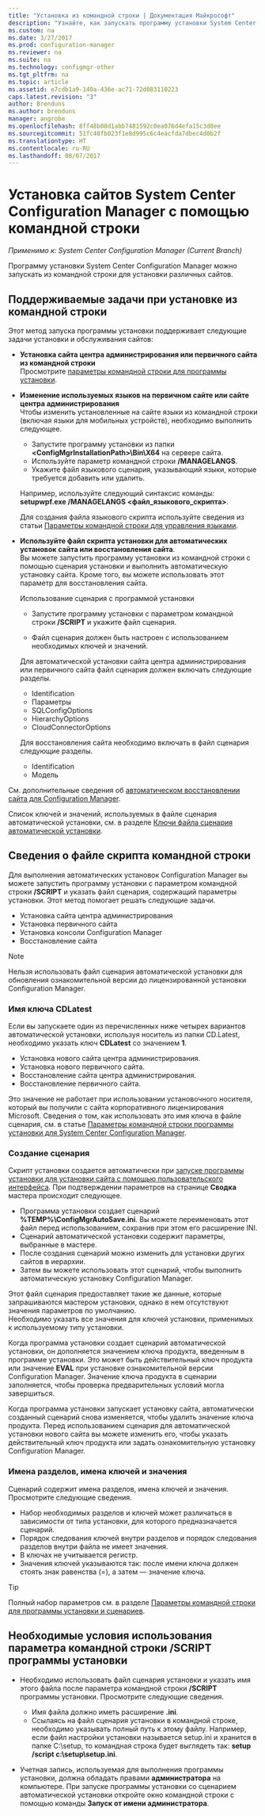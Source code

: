 ```yaml
---
title: "Установка из командной строки | Документация Майкрософт"
description: "Узнайте, как запускать программу установки System Center Configuration Manager из командной строки для установки различных сайтов."
ms.custom: na
ms.date: 3/27/2017
ms.prod: configuration-manager
ms.reviewer: na
ms.suite: na
ms.technology: configmgr-other
ms.tgt_pltfrm: na
ms.topic: article
ms.assetid: e7cdb1a9-140a-436e-ac71-72d083110223
caps.latest.revision: "3"
author: Brenduns
ms.author: brenduns
manager: angrobe
ms.openlocfilehash: 8ff48b08d1abb7481592c0ea076d4efa15c3d8ee
ms.sourcegitcommit: 51fc48fb023f1e8d995c6c4eacfda7dbec4d0b2f
ms.translationtype: HT
ms.contentlocale: ru-RU
ms.lasthandoff: 08/07/2017
---
```

# <a name="use-a-command-line-to-install-system-center-configuration-manager-sites"></a>Установка сайтов System Center Configuration Manager с помощью командной строки

*Применимо к: System Center Configuration Manager (Current Branch)*

 Программу установки System Center Configuration Manager можно запускать из командной строки для установки различных сайтов.

## <a name="supported-tasks-for-command-line-installations"></a>Поддерживаемые задачи при установке из командной строки
 Этот метод запуска программы установки поддерживает следующие задачи установки и обслуживания сайтов:

-   **Установка сайта центра администрирования или первичного сайта из командной строки**  
  Просмотрите [параметры командной строки для программы установки](../../../../core/servers/deploy/install/command-line-options-for-setup.md).

-  **Изменение используемых языков на первичном сайте или сайте центра администрирования**  
    Чтобы изменить установленные на сайте языки из командной строки (включая языки для мобильных устройств), необходимо выполнить следующее.  

     -   Запустите программу установки из папки **&lt;ConfigMgrInstallationPath\>\Bin\X64** на сервере сайта.
     -   Используйте параметр командной строки **/MANAGELANGS**.
     -   Укажите файл языкового сценария, указывающий языки, которые требуется добавить или удалить.  

    Например, используйте следующий синтаксис команды: **setupwpf.exe /MANAGELANGS &lt;файл_языкового_скрипта\>**.  

    Для создания файла языкового скрипта используйте сведения из статьи [Параметры командной строки для управления языками](../../../../core/servers/deploy/install/command-line-options-for-setup.md#bkmk_Lang).  

-  **Используйте файл скрипта установки для автоматических установок сайта или восстановления сайта**.  
    Вы можете запустить программу установки из командной строки с помощью сценария установки и выполнить автоматическую установку сайта. Кроме того, вы можете использовать этот параметр для восстановления сайта.    

    Использование сценария с программой установки  

    -   Запустите программу установки с параметром командной строки **/SCRIPT** и укажите файл сценария.  

    -   Файл сценария должен быть настроен с использованием необходимых ключей и значений.  

    Для автоматической установки сайта центра администрирования или первичного сайта файл сценария должен включать следующие разделы.  

    -   Identification    
    -   Параметры    
    -   SQLConfigOptions    
      -   HierarchyOptions    
    -   CloudConnectorOptions   

    Для восстановления сайта необходимо включать в файл сценария следующие разделы.  

    -   Identification  
    -   Модель

См. дополнительные сведения об [автоматическом восстановлении сайта для Configuration Manager](/sccm/protect/understand/unattended-recovery).  

Список ключей и значений, используемых в файле сценария автоматической установки, см. в разделе [Ключи файла сценария автоматической установки](../../../../core/servers/deploy/install/command-line-options-for-setup.md#bkmk_Unattended).  

## <a name="about-the-command-line-script-file"></a>Сведения о файле скрипта командной строки  
 Для выполнения автоматических установок Configuration Manager вы можете запустить программу установки с параметром командной строки **/SCRIPT** и указать файл сценария, содержащий параметры установки. Этот метод помогает решать следующие задачи.  

-   Установка сайта центра администрирования  
-   Установка первичного сайта  
-   Установка консоли Configuration Manager  
-   Восстановление сайта  

> [!NOTE]  
>  Нельзя использовать файл сценария автоматической установки для обновления ознакомительной версии до лицензированной установки Configuration Manager.  

### <a name="the-cdlatest-key-name"></a>Имя ключа CDLatest
Если вы запускаете один из перечисленных ниже четырех вариантов автоматической установки, используя носитель из папки CD.Latest, необходимо указать ключ **CDLatest** со значением **1**.
- Установка нового сайта центра администрирования.
- Установка нового первичного сайта.
- Восстановление сайта центра администрирования.
- Восстановление первичного сайта.

Это значение не работает при использовании установочного носителя, который вы получили с сайта корпоративного лицензирования Microsoft.
Сведения о том, как использовать это имя ключа в файле сценария, см. в статье [Параметры командной строки программы установки для System Center Configuration Manager](/sccm/core/servers/deploy/install/command-line-options-for-setup).



### <a name="create-the-script"></a>Создание сценария
Скрипт установки создается автоматически при [запуске программы установки для установки сайта с помощью пользовательского интерфейса](../../../../core/servers/deploy/install/use-the-setup-wizard-to-install-sites.md).  При подтверждении параметров на странице **Сводка** мастера происходит следующее.  

-   Программа установки создает сценарий **%TEMP%\ConfigMgrAutoSave.ini**.  Вы можете переименовать этот файл перед использованием, сохранив при этом его расширение INI.  
-   Сценарий автоматической установки содержит параметры, выбранные в мастере.  
-   После создания сценарий можно изменить для установки других сайтов в иерархии.  
-   Затем вы можете использовать этот сценарий, чтобы выполнить автоматическую установку Configuration Manager.  

Этот файл сценария предоставляет такие же данные, которые запрашиваются мастером установки, однако в нем отсутствуют значения параметров по умолчанию.   
Необходимо указать все значения для ключей установки, применимых к используемому типу установки.   

Когда программа установки создает сценарий автоматической установки, он дополняется значением ключа продукта, введенным в программе установки. Это может быть действительный ключ продукта или значение **EVAL** при установке ознакомительной версии Configuration Manager. Значение ключа продукта в сценарии заполняется, чтобы проверка предварительных условий могла завершиться.   

Когда программа установки запускает установку сайта, автоматически созданный сценарий снова изменяется, чтобы удалить значение ключа продукта. Перед использованием сценария для автоматической установки нового сайта вы можете изменить его, чтобы указать действительный ключ продукта или задать ознакомительную установку Configuration Manager.  

### <a name="section-names-key-names-and-values"></a>Имена разделов, имена ключей и значения
Сценарий содержит имена разделов, имена ключей и значения. Просмотрите следующие сведения.
-   Набор необходимых разделов и ключей может различаться в зависимости от типа установки, для которого предназначается сценарий.
-   Порядок следования ключей внутри разделов и порядок следования разделов внутри файла не имеет значения.     
-   В ключах не учитывается регистр.  
-   Значения ключей указываются так: после имени ключа должен стоять знак равенства (=), а затем — значение ключа.    

> [!TIP]  
>  Полный набор параметров см. в разделе [Параметры командной строки для программы установки и сценариев](../../../../core/servers/deploy/install/command-line-options-for-setup.md).  

## <a name="use-the-script-setup-command-line-option"></a>Необходимые условия использования параметра командной строки /SCRIPT программы установки

-   Необходимо использовать файл сценария установки и указать имя этого файла после параметра командной строки **/SCRIPT** программы установки. Просмотрите следующие сведения.   
    -   Имя файла должно иметь расширение **.ini**.  
    -   Ссылаясь на файл сценария установки в командной строке, необходимо указывать полный путь к этому файлу. Например, если файл настройки установки называется setup.ini и хранится в папке C:\setup, то командная строка будет выглядеть так: **setup /script c:\setup\setup.ini**.  

-   Учетная запись, используемая для выполнения программы установки, должна обладать правами **администратора** на компьютере. При запуске программы установки со сценарием автоматической установки откройте окно командной строки с помощью команды **Запуск от имени администратора**.   
